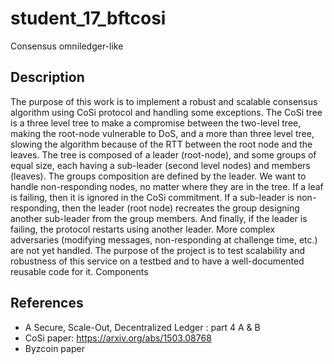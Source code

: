 # student_17_bftcosi
Consensus omniledger-like
## Description
The purpose of this work is to implement a robust and scalable consensus algorithm using CoSi protocol and handling some exceptions. The CoSi tree is a three level tree to make a compromise between the two-level tree, making the root-node vulnerable to DoS, and a more than three level tree, slowing the algorithm because of the RTT between the root node and the leaves.
The tree is composed of a leader (root-node), and some groups of equal size, each having a sub-leader (second level nodes) and members (leaves). The groups composition are defined by the leader.
We want to handle non-responding nodes, no matter where they are in the tree. If a leaf is failing, then it is ignored in the CoSi commitment. If a sub-leader is non-responding, then the leader (root node) recreates the group designing another sub-leader from the group members. And finally, if the leader is failing, the protocol restarts using another leader.
More complex adversaries (modifying messages, non-responding at challenge time, etc.) are not yet handled.
The purpose of the project is to test scalability and robustness of this service on a testbed and to have a well-documented reusable code for it.
Components
## References
- A Secure, Scale-Out, Decentralized Ledger : part 4 A & B
- CoSi paper: https://arxiv.org/abs/1503.08768
- Byzcoin paper
